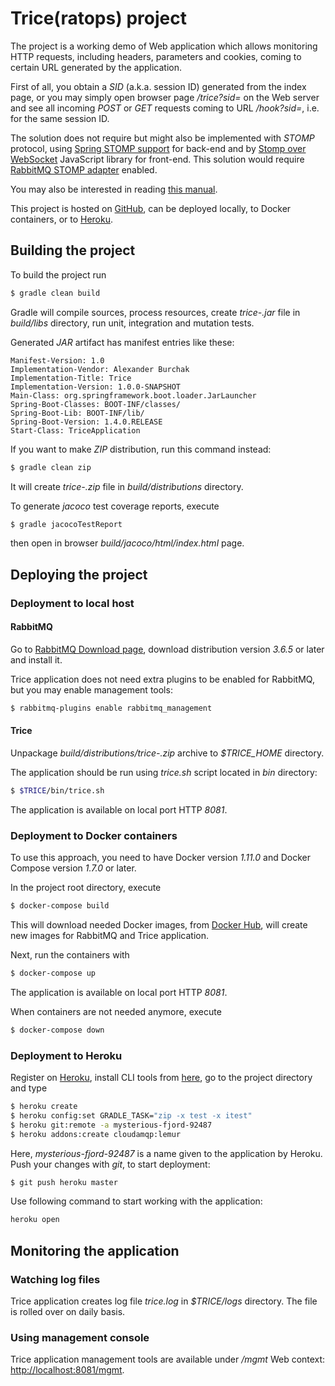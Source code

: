 # Trice(ratops) project

The project is a working demo of Web application which allows monitoring HTTP requests, including headers, parameters and cookies, coming to certain URL generated
by the application.

First of all, you obtain a *SID* (a.k.a. session ID) generated from the index page, or you may simply open browser page */trice?sid=<ANY SID YOU WISH>* on the Web
server and see all incoming *POST* or *GET* requests coming to URL */hook?sid=<YOUR SID>*, i.e. for the same session ID.

The solution does not require but might also be implemented with *STOMP* protocol, using [Spring STOMP support](http://docs.spring.io/spring-integration/reference/html/stomp.html)
for back-end and by [Stomp over WebSocket](http://www.jmesnil.net/stomp-websocket/doc/) JavaScript library for front-end. This solution would require
[RabbitMQ STOMP adapter](https://www.rabbitmq.com/stomp.html) enabled.

You may also be interested in reading [this manual](https://spring.io/guides/gs/messaging-stomp-websocket/).

This project is hosted on [GitHub](https://github.com/), can be deployed locally, to Docker containers, or to [Heroku](https://www.heroku.com/).

## Building the project

To build the project run

```sh
$ gradle clean build
```

Gradle will compile sources, process resources, create *trice-<VERSION>.jar* file in *build/libs* directory, run unit, integration and mutation tests.

Generated *JAR* artifact has manifest entries like these:

    Manifest-Version: 1.0
    Implementation-Vendor: Alexander Burchak
    Implementation-Title: Trice
    Implementation-Version: 1.0.0-SNAPSHOT
    Main-Class: org.springframework.boot.loader.JarLauncher
    Spring-Boot-Classes: BOOT-INF/classes/
    Spring-Boot-Lib: BOOT-INF/lib/
    Spring-Boot-Version: 1.4.0.RELEASE
    Start-Class: TriceApplication

If you want to make *ZIP* distribution, run this command instead:

```sh
$ gradle clean zip
```

It will create *trice-<VERSION>.zip* file in *build/distributions* directory.

To generate *jacoco* test coverage reports, execute

```sh
$ gradle jacocoTestReport
```

then open in browser *build/jacoco/html/index.html* page.

## Deploying the project

### Deployment to local host

#### RabbitMQ

Go to [RabbitMQ Download page](https://www.rabbitmq.com/download.html), download distribution version *3.6.5* or later and install it.

Trice application does not need extra plugins to be enabled for RabbitMQ, but you may enable management tools:

```sh
$ rabbitmq-plugins enable rabbitmq_management
```

#### Trice

Unpackage *build/distributions/trice-<VERSION>.zip* archive to *$TRICE_HOME* directory.

The application should be run using *trice.sh* script located in *bin* directory:

```sh
$ $TRICE/bin/trice.sh
```

The application is available on local port HTTP *8081*.

### Deployment to Docker containers

To use this approach, you need to have Docker version *1.11.0* and Docker Compose version *1.7.0* or later.

In the project root directory, execute

```sh
$ docker-compose build
```

This will download needed Docker images, from [Docker Hub](https://hub.docker.com/), will create new images for RabbitMQ and Trice application.

Next, run the containers with

```sh
$ docker-compose up
```

The application is available on local port HTTP *8081*.

When containers are not needed anymore, execute

```sh
$ docker-compose down
```

### Deployment to Heroku

Register on [Heroku](https://www.heroku.com/), install CLI tools from [here](https://devcenter.heroku.com/articles/heroku-command-line), go to the project directory and type

```sh
$ heroku create
$ heroku config:set GRADLE_TASK="zip -x test -x itest"
$ heroku git:remote -a mysterious-fjord-92487
$ heroku addons:create cloudamqp:lemur
```

Here, *mysterious-fjord-92487* is a name given to the application by Heroku. Push your changes with *git*, to start deployment:

```sh
$ git push heroku master
```

Use following command to start working with the application:

```sh
heroku open
```

## Monitoring the application

### Watching log files

Trice application creates log file *trice.log* in *$TRICE/logs* directory. The file is rolled over on daily basis.

### Using management console

Trice application management tools are available under */mgmt* Web context: [http://localhost:8081/mgmt]().
